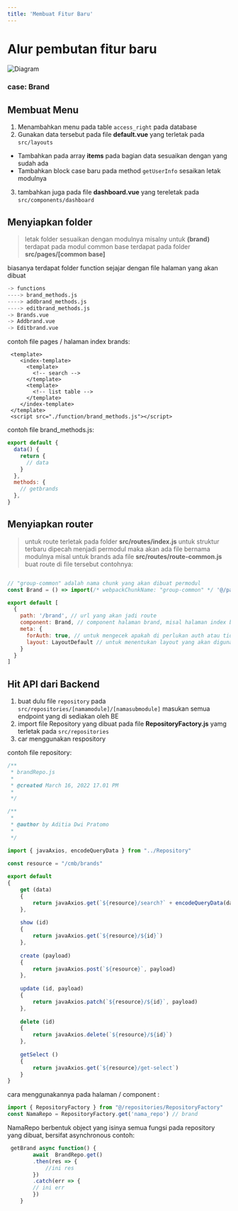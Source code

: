 ```yaml
---
title: 'Membuat Fitur Baru'
---
```


# Alur pembutan fitur baru
![Diagram](https://nexuscomponents.netlify.app/diagram.jpg)
### case: Brand
## Membuat Menu
1. Menambahkan menu pada table `access_right` pada database
2. Gunakan data tersebut pada file **default.vue** yang terletak pada `src/layouts`
- Tambahkan pada array **items** pada bagian data sesuaikan dengan yang sudah ada
- Tambahkan block case baru pada method `getUserInfo` sesaikan letak modulnya
3. tambahkan juga pada file **dashboard.vue** yang tereletak pada `src/components/dashboard`

## Menyiapkan folder 
>letak folder sesuaikan dengan modulnya misalny untuk  **(brand)** terdapat pada modul common base terdapat pada folder **src/pages/[common base]**

biasanya terdapat folder function sejajar dengan file halaman yang akan dibuat

``` Python
-> functions
----> brand_methods.js
----> addbrand_methods.js
----> editbrand_methods.js
-> Brands.vue
-> Addbrand.vue
-> Editbrand.vue
```

contoh file pages / halaman index brands:


``` vue
 <template>
    <index-template>
      <template>
        <!-- search -->
      </template>
      <template>
        <!-- list table -->
      </template>
    </index-template>
 </template>
 <script src="./function/brand_methods.js"></script>
```

contoh file brand_methods.js:
``` javascript
export default {
  data() {
    return {
      // data
    }
  },
  methods: {
    // getbrands
  },
}
```

## Menyiapkan router 
> untuk route terletak pada folder **src/routes/index.js** untuk struktur terbaru dipecah menjadi permodul maka akan ada file bernama modulnya misal untuk brands ada file 
**src/routes/route-common.js**
buat route di file tersebut contohnya: 
```javascript

// "group-common" adalah nama chunk yang akan dibuat permodul
const Brand = () => import(/* webpackChunkName: "group-common" */ '@/pages/common_base/brand/Brand')

export default [
  {
    path: '/brand', // url yang akan jadi route
    component: Brand, // component halaman brand, misal halaman index brands || halaman add brands || halaman edit brands
    meta: {
      forAuth: true, // untuk mengecek apakah di perlukan auth atau tidak
      layout: LayoutDefault // untuk menentukan layout yang akan digunakan
    }
  }
]

```


## Hit API dari Backend
1. buat dulu file `repository` pada `src/repositories/[namamodule]/[namasubmodule]` masukan semua endpoint yang di sediakan oleh BE
2. import file Repository yang dibuat pada file **RepositoryFactory.js** yamg terletak pada `src/repositories`
3. car menggunakan respository 

contoh file repository:
``` javascript
/**
 * brandRepo.js
 *
 * @created March 16, 2022 17.01 PM
 *
 */

/**
 *
 * @author by Aditia Dwi Pratomo
 *
 */

import { javaAxios, encodeQueryData } from "../Repository"

const resource = "/cmb/brands"
 
export default 
{
    get (data) 
    {
        return javaAxios.get(`${resource}/search?` + encodeQueryData(data))
    },
 
    show (id) 
    {
        return javaAxios.get(`${resource}/${id}`)
    },
 
    create (payload) 
    {
        return javaAxios.post(`${resource}`, payload)
    },
 
    update (id, payload) 
    {
        return javaAxios.patch(`${resource}/${id}`, payload)
    },
 
    delete (id) 
    {
        return javaAxios.delete(`${resource}/${id}`)
    },
 
    getSelect () 
    {
        return javaAxios.get(`${resource}/get-select`)
    }
}

```

cara menggunakannya pada halaman / component :

``` javascript
import { RepositoryFactory } from "@/repositories/RepositoryFactory"
const NamaRepo = RepositoryFactory.get('nama_repo') // brand
```


NamaRepo berbentuk object yang isinya semua fungsi pada repository yang dibuat, bersifat asynchronous contoh:

``` javascript
 getBrand async function() {
   		await  BrandRepo.get()
   		.then(res => {
   			//ini res
   		})
   		.catch(err => {
   		// ini err
	    })
	}
```

